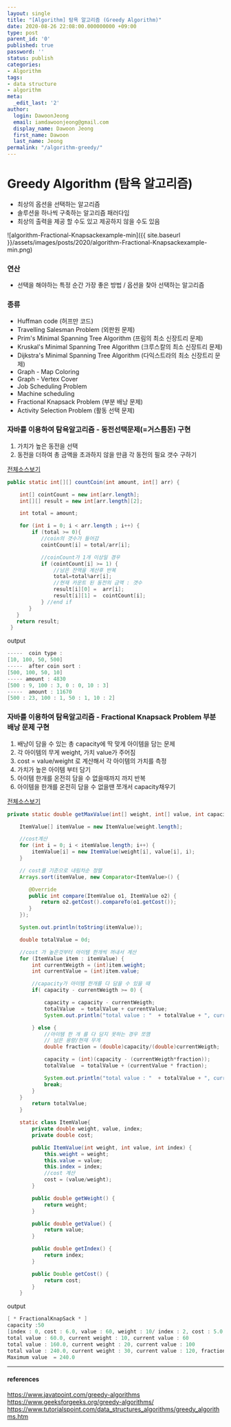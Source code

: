 ```yaml
---
layout: single
title: "[Algorithm] 탐욕 알고리즘 (Greedy Algorithm)"
date: 2020-08-26 22:08:00.000000000 +09:00
type: post
parent_id: '0'
published: true
password: ''
status: publish
categories:
- Algorithm
tags:
- data structure
- algorithm
meta:
  _edit_last: '2'
author:
  login: DawoonJeong
  email: iamdawoonjeong@gmail.com
  display_name: Dawoon Jeong
  first_name: Dawoon
  last_name: Jeong
permalink: "/algorithm-greedy/"
---
```

# Greedy Algorithm (탐욕 알고리즘)
- 최상의 옵션을 선택하는 알고리즘
- 솔루션을 하나씩 구축하는 알고리즘 패러다임
- 최상의 출력을 제공 할 수도 있고 제공하지 않을 수도 있음


![algorithm-Fractional-Knapsackexample-min]({{ site.baseurl }}/assets/images/posts/2020/algorithm-Fractional-Knapsackexample-min.png)


### 연산
- 선택을 해야하는 특정 순간 가장 좋은 방법 / 옵션을 찾아 선택하는 알고리즘

### 종류
- Huffman code (허프만 코드)
- Travelling Salesman Problem (외판원 문제)
- Prim's Minimal Spanning Tree Algorithm (프림의 최소 신장트리 문제)
- Kruskal's Minimal Spanning Tree Algorithm (크루스칼의 최소 신장트리 문제)
- Dijkstra's Minimal Spanning Tree Algorithm (다익스트라의 최소 신장트리 문제)
- Graph - Map Coloring
- Graph - Vertex Cover
- Job Scheduling Problem
- Machine scheduling
- Fractional Knapsack Problem (부분 배낭 문제)
- Activity Selection Problem (활동 선택 문제)


### 자바를 이용하여 탐욕알고리즘 - 동전선택문제(=거스름돈) 구현
1. 가치가 높은 동전을 선택
2. 동전을 더하여 총 금액을 초과하지 않을 만큼 각 동전의 필요 갯수 구하기


[전체소스보기](https://github.com/devvoon/java-datastructure-algorithm/blob/master/java-algorithm-theory/src/greedy/coincount/CountCoinMain.java)

```java
public static int[][] countCoin(int amount, int[] arr) {

    int[] cointCount = new int[arr.length];
    int[][] result = new int[arr.length][2];

    int total = amount;

    for (int i = 0; i < arr.length ; i++) {
        if (total >= 0){
           //coin의 갯수가 들어감
           cointCount[i] = total/arr[i];

           //coinCount가 1개 이상일 경우
           if (cointCount[i] >= 1) {
               //남은 잔액을 계산후 반복
               total=total%arr[i];
               //현재 카운트 된 동전의 금액 : 갯수
               result[i][0] =  arr[i];
               result[i][1] =  cointCount[i];
           } //end if
       }
   }
   return result;
 }
```


output


```java
-----  coin type :
[10, 100, 50, 500]
-----  after coin sort :
[500, 100, 50, 10]
----- amount : 4830
[500 : 9, 100 : 3, 0 : 0, 10 : 3]
-----  amount : 11670
[500 : 23, 100 : 1, 50 : 1, 10 : 2]
```



### 자바를 이용하여 탐욕알고리즘 - Fractional Knapsack Problem 부분 배낭 문제 구현
1. 배낭이 담을 수 있는 총 capacity에 딱 맞게 아이템을 담는 문제
2. 각 아이템의 무게 weight, 가치 value가 주어짐
3. cost = value/weight 로 계산해서 각 아이템의 가치를 측정
4. 가치가 높은 아이템 부터 담기
5. 아이템 한개를 온전히 담을 수 없을때까지 까지 반복
6. 아이템을 한개를 온전히 담을 수 없을땐 쪼개서 capacity채우기


[전체소스보기](https://github.com/devvoon/java-datastructure-algorithm/blob/master/java-algorithm-theory/src/greedy/knapsack/FractionalKnapSack.java)


```java
private static double getMaxValue(int[] weight, int[] value, int capacity) {

    ItemValue[] itemValue = new ItemValue[weight.length];

    //cost계산
    for (int i = 0; i < itemValue.length; i++) {
        itemValue[i] = new ItemValue(weight[i], value[i], i);
    }

    // cost를 기준으로 내림차순 정렬
    Arrays.sort(itemValue, new Comparator<ItemValue>() {

       @Override
       public int compare(ItemValue o1, ItemValue o2) {
           return o2.getCost().compareTo(o1.getCost());
       }
    });

    System.out.println(toString(itemValue));

    double totalValue = 0d;

    //cost 가 높은것부터 아이템 한개씩 꺼내서 계산
    for (ItemValue item : itemValue) {
        int currentWeigth = (int)item.weight;
        int currentValue = (int)item.value;

        //capacity가 아이템 한개를 다 담을 수 있을 때
        if( capacity - currentWeigth >= 0) {

            capacity = capacity - currentWeigth;
            totalValue  = totalValue + currentValue;
            System.out.println("total value : "  + totalValue + ", current weight : " +currentWeigth + ", current value : " + currentValue);

        } else {
            //아이템 한 개 를 다 담지 못하는 경우 쪼깸
            // 남은 용량/현재 무게
            double fraction = (double)capacity/(double)currentWeigth;

            capacity = (int)(capacity - (currentWeigth*fraction));
            totalValue  = totalValue + (currentValue * fraction);

            System.out.println("total value : "  + totalValue + ", current weight : " +currentWeigth + ", current value : " + currentValue + ", fraction :" + fraction);
            break;
        }
    }
        return totalValue;
    }

    static class ItemValue{
        private double weight, value, index;
        private double cost;

        public ItemValue(int weight, int value, int index) {
            this.weight = weight;
            this.value = value;
            this.index = index;
            //cost 계산
            cost = (value/weight);
        }

        public double getWeight() {
            return weight;
        }

        public double getValue() {
            return value;
        }

        public double getIndex() {
            return index;
        }

        public Double getCost() {
            return cost;
        }
    }
```


output


```java
[ * FractionalKnapSack * ]
capacity :50
[index : 0, cost : 6.0, value : 60, weight : 10/ index : 2, cost : 5.0, value : 100, weight : 20/ index : 3, cost : 4.0, value : 120, weight : 30/ index : 1, cost : 1.0, value : 40, weight : 40]
total value : 60.0, current weight : 10, current value : 60
total value : 160.0, current weight : 20, current value : 100
total value : 240.0, current weight : 30, current value : 120, fraction :0.6666666666666666
Maximum value  = 240.0
```


---

#### references
<https://www.javatpoint.com/greedy-algorithms>  
<https://www.geeksforgeeks.org/greedy-algorithms/>  
<https://www.tutorialspoint.com/data_structures_algorithms/greedy_algorithms.htm>  
